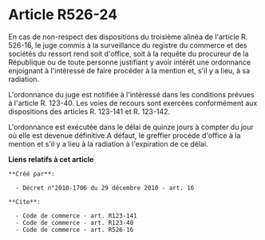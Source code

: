 # Article R526-24

En cas de non-respect des dispositions du troisième alinéa de l'article R. 526-16, le juge commis à la surveillance du
registre du commerce et des sociétés du ressort rend soit d'office, soit à la requête du procureur de la République ou de
toute personne justifiant y avoir intérêt une ordonnance enjoignant à l'intéressé de faire procéder à la mention et, s'il y a
lieu, à sa radiation.

L'ordonnance du juge est notifiée à l'intéressé dans les conditions prévues à l'article R. 123-40. Les voies de recours sont
exercées conformément aux dispositions des articles R. 123-141 et R. 123-142.

L'ordonnance est exécutée dans le délai de quinze jours à compter du jour où elle est devenue définitive.A défaut, le
greffier procède d'office à la mention et s'il y a lieu à la radiation à l'expiration de ce délai.

**Liens relatifs à cet article**

	**Créé par**:

	  - Décret n°2010-1706 du 29 décembre 2010 - art. 16

	**Cite**:

	  - Code de commerce - art. R123-141
	  - Code de commerce - art. R123-40
	  - Code de commerce - art. R526-16
